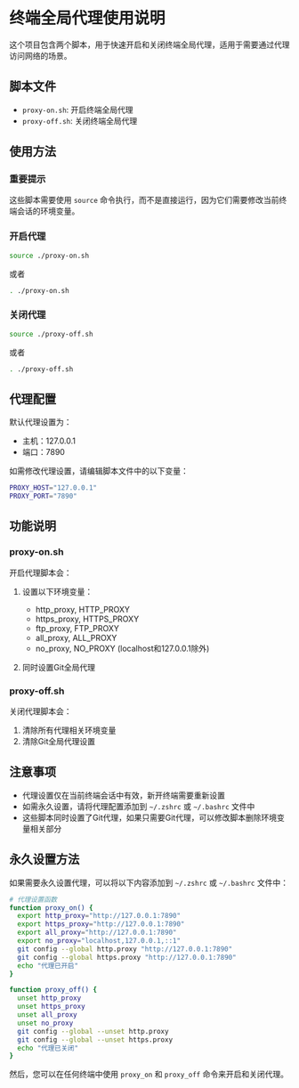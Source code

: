 # 终端全局代理使用说明

这个项目包含两个脚本，用于快速开启和关闭终端全局代理，适用于需要通过代理访问网络的场景。

## 脚本文件

- `proxy-on.sh`: 开启终端全局代理
- `proxy-off.sh`: 关闭终端全局代理

## 使用方法

### 重要提示

这些脚本需要使用 `source` 命令执行，而不是直接运行，因为它们需要修改当前终端会话的环境变量。

### 开启代理

```bash
source ./proxy-on.sh
```

或者

```bash
. ./proxy-on.sh
```

### 关闭代理

```bash
source ./proxy-off.sh
```

或者

```bash
. ./proxy-off.sh
```

## 代理配置

默认代理设置为：

- 主机：127.0.0.1
- 端口：7890

如需修改代理设置，请编辑脚本文件中的以下变量：

```bash
PROXY_HOST="127.0.0.1"
PROXY_PORT="7890"
```

## 功能说明

### proxy-on.sh

开启代理脚本会：

1. 设置以下环境变量：
   - http_proxy, HTTP_PROXY
   - https_proxy, HTTPS_PROXY
   - ftp_proxy, FTP_PROXY
   - all_proxy, ALL_PROXY
   - no_proxy, NO_PROXY (localhost和127.0.0.1除外)

2. 同时设置Git全局代理

### proxy-off.sh

关闭代理脚本会：

1. 清除所有代理相关环境变量
2. 清除Git全局代理设置

## 注意事项

- 代理设置仅在当前终端会话中有效，新开终端需要重新设置
- 如需永久设置，请将代理配置添加到 `~/.zshrc` 或 `~/.bashrc` 文件中
- 这些脚本同时设置了Git代理，如果只需要Git代理，可以修改脚本删除环境变量相关部分

## 永久设置方法

如果需要永久设置代理，可以将以下内容添加到 `~/.zshrc` 或 `~/.bashrc` 文件中：

```bash
# 代理设置函数
function proxy_on() {
  export http_proxy="http://127.0.0.1:7890"
  export https_proxy="http://127.0.0.1:7890"
  export all_proxy="http://127.0.0.1:7890"
  export no_proxy="localhost,127.0.0.1,::1"
  git config --global http.proxy "http://127.0.0.1:7890"
  git config --global https.proxy "http://127.0.0.1:7890"
  echo "代理已开启"
}

function proxy_off() {
  unset http_proxy
  unset https_proxy
  unset all_proxy
  unset no_proxy
  git config --global --unset http.proxy
  git config --global --unset https.proxy
  echo "代理已关闭"
}
```

然后，您可以在任何终端中使用 `proxy_on` 和 `proxy_off` 命令来开启和关闭代理。